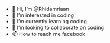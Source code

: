 - 👋 Hi, I’m @Rhidamriaan
- 👀 I’m interested in coding
- 🌱 I’m currently learning coding
- 💞️ I’m looking to collaborate on coding
- 📫 How to reach me facebook

<!---
Rhidamriaan/Rhidamriaan is a ✨ special ✨ repository because its `README.md` (this file) appears on your GitHub profile.
You can click the Preview link to take a look at your 
